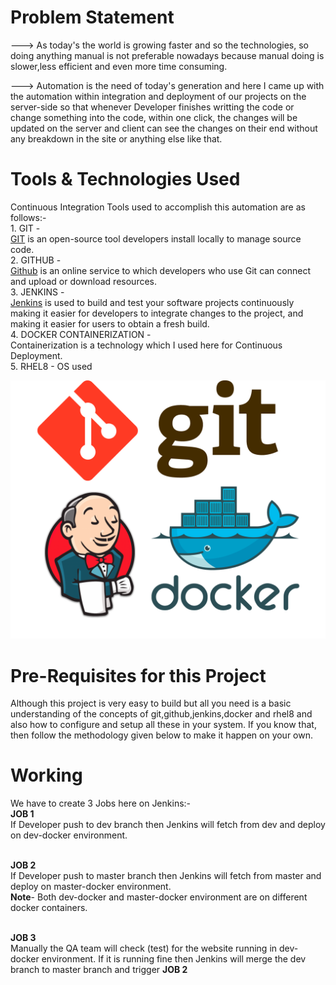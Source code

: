 # Problem Statement
---> As today's the world is growing faster and so the technologies, so doing anything manual is not preferable nowadays because manual doing is slower,less efficient and even        more time consuming.

---> Automation is the need of today's generation and here I came up with the automation within integration and deployment of our projects on the server-side so that whenever        Developer finishes writting the code or change something into the code, within one click, the changes will be updated on the server and client can see the changes on their      end without any breakdown in the site or anything else like that. 


# Tools & Technologies Used
  Continuous Integration Tools used to accomplish this automation are as follows:-
<br>1. GIT - <br><a href="https://en.wikipedia.org/wiki/Git">GIT</a> is an open-source tool developers install locally to manage source code. 
<br>2. GITHUB - <br><a href="https://en.wikipedia.org/wiki/GitHub">Github</a> is an online service to which developers who use Git can connect and upload or download resources. 
<br>3. JENKINS - <br><a href="https://en.wikipedia.org/wiki/Jenkins_(software)">Jenkins</a> is used to build and test your software     projects continuously making it easier for                                                                               developers to integrate changes to the project, and making it easier for users to obtain a fresh build.
<br>4. DOCKER CONTAINERIZATION - <br>Containerization is a technology which I used here for Continuous Deployment. 
<br>5. RHEL8 - OS used 
  
  ![](New%20folder/git_github_jenkins_docker_img.png)
      
  
# Pre-Requisites for this Project 
  Although this project is very easy to build but all you need is a basic understanding of the concepts of git,github,jenkins,docker and rhel8 and also how to configure and       setup   all these in your system. If you know that, then follow the methodology given below to make it happen on your own.  
  

# Working  
We have to create 3 Jobs here on Jenkins:-
<br><b>JOB 1</b>
<br>If Developer push to dev branch then Jenkins will fetch from dev and deploy on dev-docker environment.

<br><b>JOB 2</b>
<br>If Developer push to master branch then Jenkins will fetch from master and deploy on master-docker environment.
<br><b>Note</b>- Both dev-docker and master-docker environment are on different docker containers.

<br><b>JOB 3</b>
<br>Manually the QA team will check (test) for the website running in dev-docker environment. If it is running fine then Jenkins will merge the dev branch to master branch and trigger <b>JOB 2</b>



  
  
